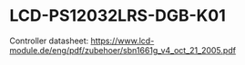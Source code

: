 # LCD-PS12032LRS-DGB-K01

Controller datasheet: https://www.lcd-module.de/eng/pdf/zubehoer/sbn1661g_v4_oct_21_2005.pdf
